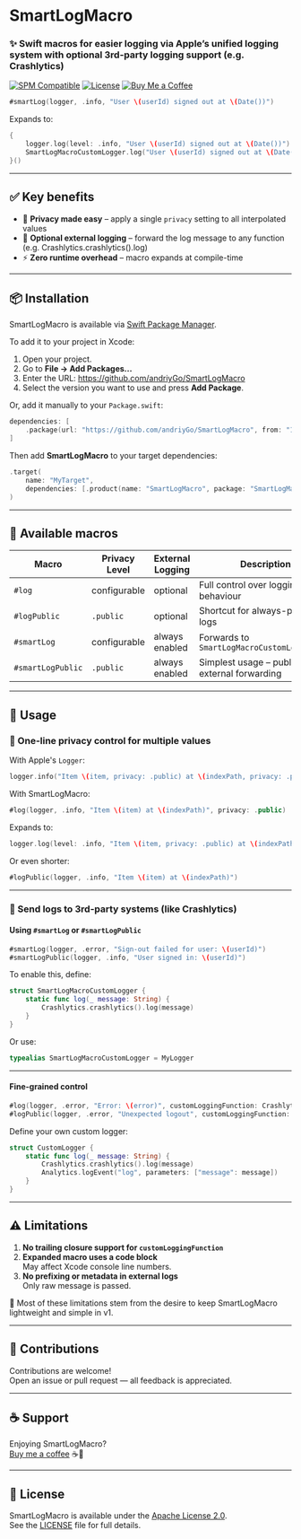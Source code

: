 # SmartLogMacro

### ✨ Swift macros for easier logging via Apple’s unified logging system with optional 3rd-party logging support (e.g. Crashlytics)

[![SPM Compatible](https://img.shields.io/badge/SPM-compatible-brightgreen?logo=swift)](https://swift.org/package-manager/)
[![License](https://img.shields.io/badge/License-Apache_2.0-blue.svg)](https://opensource.org/licenses/Apache-2.0)
[![Buy Me a Coffee](https://img.shields.io/badge/Buy%20me%20a%20coffee-%E2%98%95-blue?logo=buymeacoffee&logoColor=white&style=flat)](https://www.buymeacoffee.com/andriyGo)

```swift
#smartLog(logger, .info, "User \(userId) signed out at \(Date())")
```

Expands to:

```swift
{
    logger.log(level: .info, "User \(userId) signed out at \(Date())")
    SmartLogMacroCustomLogger.log("User \(userId) signed out at \(Date())")
}()
```

---

## ✅ Key benefits

- 🔐 **Privacy made easy** – apply a single `privacy` setting to all interpolated values
- 🔁 **Optional external logging** – forward the log message to any function (e.g. Crashlytics.crashlytics().log)
- ⚡ **Zero runtime overhead** – macro expands at compile-time

---

## 📦 Installation

SmartLogMacro is available via [Swift Package Manager](https://swift.org/package-manager/).

To add it to your project in Xcode:

1. Open your project.
2. Go to **File → Add Packages...**
3. Enter the URL: https://github.com/andriyGo/SmartLogMacro
4. Select the version you want to use and press **Add Package**.

Or, add it manually to your `Package.swift`:

```swift
dependencies: [
    .package(url: "https://github.com/andriyGo/SmartLogMacro", from: "1.0.0")
]
```

Then add **SmartLogMacro** to your target dependencies:

```swift
.target(
    name: "MyTarget",
    dependencies: [.product(name: "SmartLogMacro", package: "SmartLogMacro")]
)
```

---

## 🧾 Available macros

| Macro               | Privacy Level | External Logging | Description                                           |
|--------------------|---------------|------------------|-------------------------------------------------------|
| `#log`             | configurable  | optional         | Full control over logging behaviour                  |
| `#logPublic`       | `.public`     | optional         | Shortcut for always-public logs                      |
| `#smartLog`        | configurable  | always enabled   | Forwards to `SmartLogMacroCustomLogger.log`          |
| `#smartLogPublic`  | `.public`     | always enabled   | Simplest usage – public logs + external forwarding   |

---

## 🚀 Usage

### 🔐 One-line privacy control for multiple values

With Apple's `Logger`:

```swift
logger.info("Item \(item, privacy: .public) at \(indexPath, privacy: .public)")
```

With SmartLogMacro:

```swift
#log(logger, .info, "Item \(item) at \(indexPath)", privacy: .public)
```

Expands to:

```swift
logger.log(level: .info, "Item \(item, privacy: .public) at \(indexPath, privacy: .public)")
```

Or even shorter:

```swift
#logPublic(logger, .info, "Item \(item) at \(indexPath)")
```

---

### 🔁 Send logs to 3rd-party systems (like Crashlytics)

#### Using `#smartLog` or `#smartLogPublic`

```swift
#smartLog(logger, .error, "Sign-out failed for user: \(userId)")
#smartLogPublic(logger, .info, "User signed in: \(userId)")
```

To enable this, define:

```swift
struct SmartLogMacroCustomLogger {
    static func log(_ message: String) {
        Crashlytics.crashlytics().log(message)
    }
}
```

Or use:

```swift
typealias SmartLogMacroCustomLogger = MyLogger
```

---

#### Fine-grained control

```swift
#log(logger, .error, "Error: \(error)", customLoggingFunction: Crashlytics.crashlytics().log)
#logPublic(logger, .error, "Unexpected logout", customLoggingFunction: MyLogger.send)
```

Define your own custom logger:

```swift
struct CustomLogger {
    static func log(_ message: String) {
        Crashlytics.crashlytics().log(message)
        Analytics.logEvent("log", parameters: ["message": message])
    }
}
```

---

## ⚠️ Limitations

1. **No trailing closure support for `customLoggingFunction`**  
2. **Expanded macro uses a code block**  
   May affect Xcode console line numbers.
3. **No prefixing or metadata in external logs**  
   Only raw message is passed.

💬 Most of these limitations stem from the desire to keep SmartLogMacro lightweight and simple in v1.

---

## 🤝 Contributions

Contributions are welcome!  
Open an issue or pull request — all feedback is appreciated.

---

## ☕️ Support

Enjoying SmartLogMacro?  
[Buy me a coffee](https://www.buymeacoffee.com/andriyGo) ☕💙

---

## 📄 License

SmartLogMacro is available under the [Apache License 2.0](https://www.apache.org/licenses/LICENSE-2.0).  
See the [LICENSE](LICENSE.txt) file for full details.
